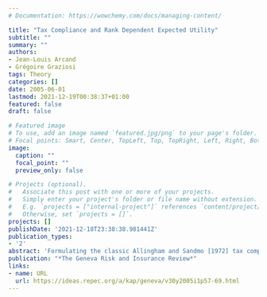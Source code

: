 ```yaml
---
# Documentation: https://wowchemy.com/docs/managing-content/

title: "Tax Compliance and Rank Dependent Expected Utility"
subtitle: ""
summary: ""
authors:
- Jean-Louis Arcand
- Grégoire Graziosi
tags: Theory
categories: []
date: 2005-06-01
lastmod: 2021-12-19T00:38:37+01:00
featured: false
draft: false

# Featured image
# To use, add an image named `featured.jpg/png` to your page's folder.
# Focal points: Smart, Center, TopLeft, Top, TopRight, Left, Right, BottomLeft, Bottom, BottomRight.
image:
  caption: ""
  focal_point: ""
  preview_only: false

# Projects (optional).
#   Associate this post with one or more of your projects.
#   Simply enter your project's folder or file name without extension.
#   E.g. `projects = ["internal-project"]` references `content/project/deep-learning/index.md`.
#   Otherwise, set `projects = []`.
projects: []
publishDate: '2021-12-18T23:38:38.981441Z'
publication_types:
- '2'
abstract: 'Formulating the classic Allingham and Sandmo [1972] tax compliance problem under Rank Dependent Expected Utility (RDEU) provides a simple explanation for the “excess” level of full compliance observed in empirical studies, which standard Expected Utility (EU) theory is unable to explain. RDEU provides a compelling answer to this puzzle, without the need for the moral sentiments or stigma arguments that have recently been advanced in the literature. Formally, we show that the threshold audit probability or penalty rate at which full compliance becomes optimal for the decisionmaker are significantly lower under RDEU axiomatics than in the EU case, and that the optimal level of underreporting is lower under RDEU. Numerical simulations using various parameterizations of the probability weighting function illustrate the large quantitative differences between the two models, while a simulation of underreporting rates in the US over the past 50 years shows how RDEU can go some way towards explaining the tax-compliance puzzle.'
publication: "*The Geneva Risk and Insurance Review*"
links:
- name: URL
  url: https://ideas.repec.org/a/kap/geneva/v30y2005i1p57-69.html
---
```

